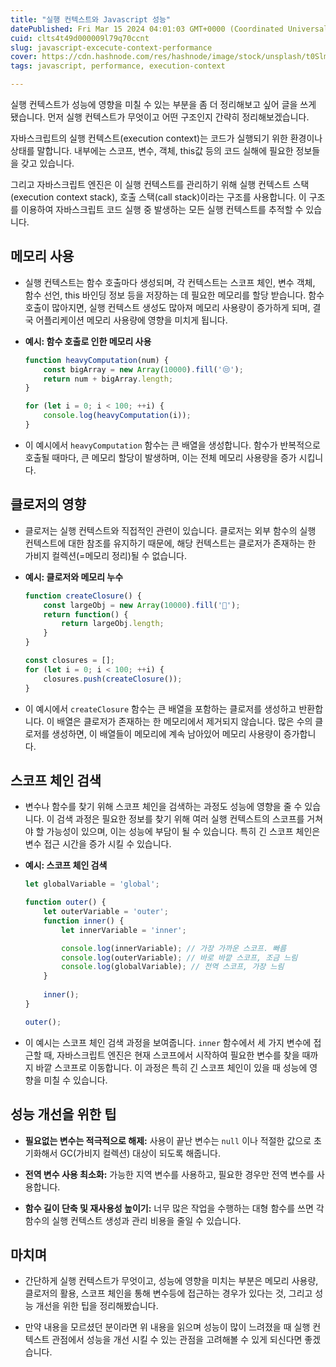 ```yaml
---
title: "실행 컨텍스트와 Javascript 성능"
datePublished: Fri Mar 15 2024 04:01:03 GMT+0000 (Coordinated Universal Time)
cuid: clts4t49d000009l79q70ccnt
slug: javascript-excecute-context-performance
cover: https://cdn.hashnode.com/res/hashnode/image/stock/unsplash/t0SlmanfFcg/upload/5bb63114784c4b68cddeb92e4c766c60.jpeg
tags: javascript, performance, execution-context

---
```


실행 컨텍스트가 성능에 영향을 미칠 수 있는 부분을 좀 더 정리해보고 싶어 글을 쓰게 됐습니다. 먼저 실행 컨텍스트가 무엇이고 어떤 구조인지 간략히 정리해보겠습니다.  
  
자바스크립트의 실행 컨텍스트(execution context)는 코드가 실행되기 위한 환경이나 상태를 말합니다. 내부에는 스코프, 변수, 객체, this값 등의 코드 실해에 필요한 정보들을 갖고 있습니다.

그리고 자바스크립트 엔진은 이 실행 컨텍스트를 관리하기 위해 실행 컨텍스트 스택(execution context stack), 호출 스택(call stack)이라는 구조를 사용합니다. 이 구조를 이용하여 자바스크립트 코드 실행 중 발생하는 모든 실행 컨텍스트를 추적할 수 있습니다.

## 메모리 사용

* 실행 컨텍스트는 함수 호출마다 생성되며, 각 컨텍스트는 스코프 체인, 변수 객체, 함수 선언, this 바인딩 정보 등을 저장하는 데 필요한 메모리를 할당 받습니다. 함수 호출이 많아지면, 실행 컨텍스트 생성도 많아져 메모리 사용량이 증가하게 되며, 결국 어플리케이션 메모리 사용량에 영향을 미치게 됩니다.
    
* **예시: 함수 호출로 인한 메모리 사용**
    
    ```javascript
    function heavyComputation(num) {
        const bigArray = new Array(10000).fill('😒');
        return num + bigArray.length;
    }
    
    for (let i = 0; i < 100; ++i) {
        console.log(heavyComputation(i));
    }
    ```
    
* 이 예시에서 `heavyComputation` 함수는 큰 배열을 생성합니다. 함수가 반복적으로 호출될 때마다, 큰 메모리 할당이 발생하며, 이는 전체 메모리 사용량을 증가 시킵니다.
    

## 클로저의 영향

* 클로저는 실행 컨텍스트와 직접적인 관련이 있습니다. 클로저는 외부 함수의 실행 컨텍스트에 대한 참조를 유지하기 때문에, 해당 컨텍스트는 클로저가 존재하는 한 가비지 컬렉션(=메모리 정리)될 수 없습니다.
    
* **예시: 클로저와 메모리 누수**
    
    ```javascript
    function createClosure() {
        const largeObj = new Array(10000).fill('🔨');
        return function() {
            return largeObj.length;
        }
    }
    
    const closures = [];
    for (let i = 0; i < 100; ++i) {
        closures.push(createClosure());
    }
    ```
    
* 이 예시에서 `createClosure` 함수는 큰 배열을 포함하는 클로저를 생성하고 반환합니다. 이 배열은 클로저가 존재하는 한 메모리에서 제거되지 않습니다. 많은 수의 클로저를 생성하면, 이 배열들이 메모리에 계속 남아있어 메모리 사용량이 증가합니다.
    

## 스코프 체인 검색

* 변수나 함수를 찾기 위해 스코프 체인을 검색하는 과정도 성능에 영향을 줄 수 있습니다. 이 검색 과정은 필요한 정보를 찾기 위해 여러 실행 컨텍스트의 스코프를 거쳐야 할 가능성이 있으며, 이는 성능에 부담이 될 수 있습니다. 특히 긴 스코프 체인은 변수 접근 시간을 증가 시킬 수 있습니다.
    
* **예시: 스코프 체인 검색**
    
    ```javascript
    let globalVariable = 'global';
    
    function outer() {
        let outerVariable = 'outer';
        function inner() {
            let innerVariable = 'inner';
    
            console.log(innerVariable); // 가장 가까운 스코프. 빠름
            console.log(outerVariable); // 바로 바깥 스코프, 조금 느림
            console.log(globalVariable); // 전역 스코프, 가장 느림
        }
        
        inner();
    }
    
    outer();
    ```
    
* 이 예시는 스코프 체인 검색 과정을 보여줍니다. `inner` 함수에서 세 가지 변수에 접근할 때, 자바스크립트 엔진은 현재 스코프에서 시작하여 필요한 변수를 찾을 때까지 바깥 스코프로 이동합니다. 이 과정은 특히 긴 스코프 체인이 있을 때 성능에 영향을 미칠 수 있습니다.
    

## 성능 개선을 위한 팁

* **필요없는 변수는 적극적으로 해제:** 사용이 끝난 변수는 `null` 이나 적절한 값으로 초기화해서 GC(가비지 컬렉션) 대상이 되도록 해줍니다.
    
* **전역 변수 사용 최소화:** 가능한 지역 변수를 사용하고, 필요한 경우만 전역 변수를 사용합니다.
    
* **함수 길이 단축 및 재사용성 높이기:** 너무 많은 작업을 수행하는 대형 함수를 쓰면 각 함수의 실행 컨텍스트 생성과 관리 비용을 줄일 수 있습니다.
    

## 마치며

* 간단하게 실행 컨텍스트가 무엇이고, 성능에 영향을 미치는 부분은 메모리 사용량, 클로저의 활용, 스코프 체인을 통해 변수등에 접근하는 경우가 있다는 것, 그리고 성능 개선을 위한 팁을 정리해봤습니다.
    
* 만약 내용을 모르셨던 분이라면 위 내용을 읽으며 성능이 많이 느려졌을 때 실행 컨텍스트 관점에서 성능을 개선 시킬 수 있는 관점을 고려해볼 수 있게 되신다면 좋겠습니다.
